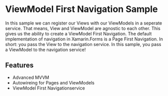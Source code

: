 # ViewModel First Navigation Sample

In this sample we can register our Views with our ViewModels in a seperate service. That means, View and ViewModel are agnostic to each other. This gives us the ability to create a ViewModel First Navigation. The default implementation of navigation in Xamarin.Forms is a Page First Navigation. In short: you pass the View to the navigation service. In this sample, you pass a ViewModel to the navigation service! 

## Features

- Advanced MVVM
- Autowireing for Pages and ViewModels
- ViewModel First Navigationservice